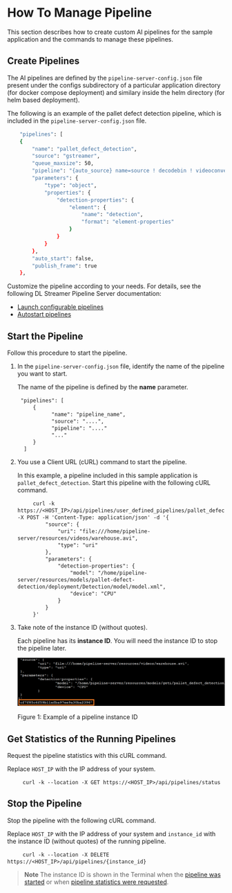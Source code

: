 # How To Manage Pipeline

This section describes how to create custom AI pipelines for the sample application and the commands to manage these pipelines.

## Create Pipelines

The AI pipelines are defined by the `pipeline-server-config.json` file present under the configs subdirectory of a particular application directory (for docker compose deployment) and similary inside the helm directory (for helm based deployment).

The following is an example of the pallet defect detection pipeline, which is included in the `pipeline-server-config.json` file.
```sh
    "pipelines": [
    {
        "name": "pallet_defect_detection",
        "source": "gstreamer",
        "queue_maxsize": 50,
        "pipeline": "{auto_source} name=source ! decodebin ! videoconvert ! gvadetect name=detection model-instance-id=inst0 ! queue ! gvawatermark ! gvafpscounter ! gvametaconvert add-empty-results=true name=metaconvert ! gvametapublish name=destination ! appsink name=appsink",
        "parameters": {
            "type": "object",
            "properties": {
                "detection-properties": {
                    "element": {
                        "name": "detection",
                        "format": "element-properties"
                    }
                }
            }
        },
        "auto_start": false,
        "publish_frame": true
    },
```

Customize the pipeline according to your needs. For details, see the following DL Streamer Pipeline Server documentation:
- [Launch configurable pipelines](https://docs.openedgeplatform.intel.com/edge-ai-libraries/dlstreamer-pipeline-server/main/user-guide/how-to-launch-configurable-pipelines.html)
- [Autostart pipelines](https://docs.openedgeplatform.intel.com/edge-ai-libraries/dlstreamer-pipeline-server/main/user-guide/how-to-autostart-pipelines.html)

## Start the Pipeline

Follow this procedure to start the pipeline.

1. In the `pipeline-server-config.json` file, identify the name of the pipeline you want to start.

   The name of the pipeline is defined by the **name** parameter.

        "pipelines": [
            {
                  "name": "pipeline_name",
                  "source": "....",
                  "pipeline": "...."
                  "..."
            }
         ]

2. You use a Client URL (cURL) command to start the pipeline.

      In this example, a pipeline included in this sample application is `pallet_defect_detection`. Start this pipeline with the following cURL command.

            curl -k https://<HOST_IP>/api/pipelines/user_defined_pipelines/pallet_defect_detection -X POST -H 'Content-Type: application/json' -d '{
                "source": {
                    "uri": "file:///home/pipeline-server/resources/videos/warehouse.avi",
                    "type": "uri"
                },
                "parameters": {
                    "detection-properties": {
                        "model": "/home/pipeline-server/resources/models/pallet-defect-detection/deployment/Detection/model/model.xml",
                        "device": "CPU"
                    }
                }
            }'


2. Take note of the instance ID (without quotes).

   Each pipeline has its **instance ID**. You will need the instance ID to stop the pipeline later.

   ![Example of an instance ID for a pipeline](./images/instance-id.png)

   Figure 1: Example of a pipeline instance ID

## Get Statistics of the Running Pipelines

Request the pipeline statistics with this cURL command.

Replace `HOST_IP` with the IP address of your system.

         curl -k --location -X GET https://<HOST_IP>/api/pipelines/status

## Stop the Pipeline

Stop the pipeline with the following cURL command.

Replace `HOST_IP` with the IP address of your system and `instance_id` with the instance ID (without quotes) of the running pipeline.

         curl -k --location -X DELETE https://<HOST_IP>/api/pipelines/{instance_id}

> **Note**
> The instance ID is shown in the Terminal when the [pipeline was started](#start-the-pipeline) or when [pipeline statistics were requested](#get-statistics-of-the-running-pipelines).